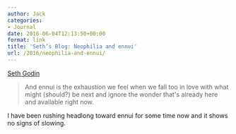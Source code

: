 ```yaml
---
author: Jack
categories:
- Journal
date: 2016-06-04T12:13:50+00:00
format: link
title: 'Seth’s Blog: Neophilia and ennui'
url: /2016/neophilia-and-ennui/
---
```


[Seth Godin][1]

> And ennui is the exhaustion we feel when we fall too in love with what might (should?) be next and ignore the wonder that's already here and available right now.

I have been rushing headlong toward ennui for some time now and it shows no signs of slowing.

 [1]: http://sethgodin.typepad.com/seths_blog/2016/06/neophilia-and-ennui.html
